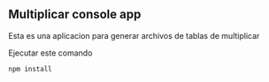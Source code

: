 
## Multiplicar console app

Esta es una aplicacion para generar archivos de tablas de multiplicar

Ejecutar este comando

```
npm install
```